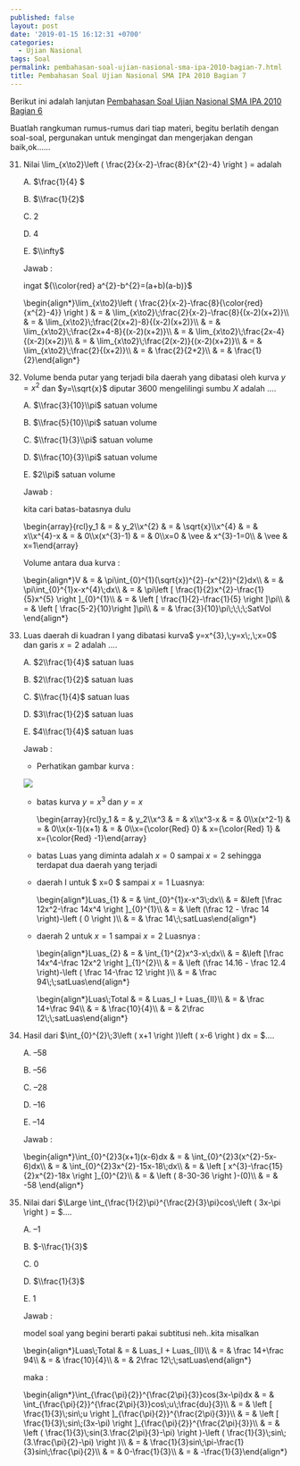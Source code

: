 ```yaml
---
published: false
layout: post
date: '2019-01-15 16:12:31 +0700'
categories:
  - Ujian Nasional
tags: Soal
permalink: pembahasan-soal-ujian-nasional-sma-ipa-2010-bagian-7.html
title: Pembahasan Soal Ujian Nasional SMA IPA 2010 Bagian 7
---
```

Berikut ini adalah lanjutan [Pembahasan Soal Ujian Nasional SMA IPA 2010 Bagian 6]({{site.baseurl}}/pembahasan-soal-ujian-nasional-sma-ipa-2010-bagian-6.html)

Buatlah rangkuman rumus-rumus dari tiap materi, begitu berlatih dengan soal-soal, pergunakan untuk mengingat dan mengerjakan dengan baik,ok……

31. Nilai \\lim\_{x\\to2}\\left ( \\frac{2}{x-2}-\\frac{8}{x^{2}-4} \\right ) = adalah
    
    A. $\\frac{1}{4} $
    
    B. $\\frac{1}{2}$
    
    C. 2
    
    D. 4
    
    E. $\\infty$
    
    Jawab :
    
    ingat ${\\color{red} a^{2}-b^{2}=(a+b)(a-b)}$
    
    \\begin{align\*}\\lim\_{x\\to2}\\left ( \\frac{2}{x-2}-\\frac{8}{\\color{red} {x^{2}-4}} \\right ) & = & \\lim\_{x\\to2}\\;\\frac{2}{x-2}-\\frac{8}{(x-2)(x+2)}\\\\ & = & \\lim\_{x\\to2}\\;\\frac{2(x+2)-8}{(x-2)(x+2)}\\\\ & = & \\lim\_{x\\to2}\\;\\frac{2x+4-8}{(x-2)(x+2)}\\\\ & = & \\lim\_{x\\to2}\\;\\frac{2x-4}{(x-2)(x+2)}\\\\ & = & \\lim\_{x\\to2}\\;\\frac{2(x-2)}{(x-2)(x+2)}\\\\ & = & \\lim\_{x\\to2}\\;\\frac{2}{(x+2)}\\\\ & = & \\frac{2}{2+2}\\\\ & = & \\frac{1}{2}\\end{align\*}
    
32. Volume benda putar yang terjadi bila daerah yang dibatasi oleh kurva $y=x^{2}$ dan $y=\\sqrt{x}$ diputar $3600$ mengelilingi sumbu $X$ adalah ….
    
    A. $\\frac{3}{10}\\pi$ satuan volume
    
    B. $\\frac{5}{10}\\pi$ satuan volume
    
    C. $\\frac{1}{3}\\pi$ satuan volume
    
    D. $\\frac{10}{3}\\pi$ satuan volume
    
    E. $2\\pi$ satuan volume
    
    Jawab :
    
    kita cari batas-batasnya dulu
    
    \\begin{array}{rcl}y\_1 & = & y\_2\\\\x^{2} & = & \\sqrt{x}\\\\x^{4} & = & x\\\\x^{4}-x & = & 0\\\\x(x^{3}-1) & = & 0\\\\x=0 & \\vee & x^{3}-1=0\\\\ & \\vee & x=1\\end{array}
    
    Volume antara dua kurva :
    
    \\begin{align\*}V & = & \\pi\\int\_{0}^{1}(\\sqrt{x})^{2}-(x^{2})^{2}dx\\\\ & = & \\pi\\int\_{0}^{1}x-x^{4}\\;dx\\\\ & = & \\pi\\left \[ \\frac{1}{2}x^{2}-\\frac{1}{5}x^{5} \\right \]\_{0}^{1}\\\\ & = & \\left \[ \\frac{1}{2}-\\frac{1}{5} \\right \]\\pi\\\\ & = & \\left \[ \\frac{5-2}{10}\\right \]\\pi\\\\ & = & \\frac{3}{10}\\pi\\;\\;\\;\\;SatVol \\end{align\*}
    
33. Luas daerah di kuadran I yang dibatasi kurva$ y=x^{3},\\;y=x\\;,\\;x=0$ dan garis $x=2$ adalah ….
    
    A. $2\\frac{1}{4}$ satuan luas
    
    B. $2\\frac{1}{2}$ satuan luas
    
    C. $\\frac{1}{4}$ satuan luas
    
    D. $3\\frac{1}{2}$ satuan luas
    
    E. $4\\frac{1}{4}$ satuan luas
    
    Jawab :
    
    *   Perhatikan gambar kurva :
    
    ![](http://www.meetmath.com/media/posts/21/responsive/luas-kurva-xs.jpg)
    *   batas kurva $y=x^3$ dan $y=x$
        
        \\begin{array}{rcl}y\_1 & = & y\_2\\\\x^3 & = & x\\\\x^3-x & = & 0\\\\x(x^2-1) & = & 0\\\\x(x-1)(x+1) & = & 0\\\\x={\\color{Red} 0} & x={\\color{Red} 1} & x={\\color{Red} -1}\\end{array}
        
    *   batas Luas yang diminta adalah $x = 0$ sampai $x = 2$ sehingga terdapat dua daerah yang terjadi
        
    *   daerah I untuk $ x=0 $ sampai $x = 1$ Luasnya:
        
        \\begin{align\*}Luas\_{1} & = & \\int\_{0}^{1}x-x^3\\;dx\\\\ & = &\\left \[\\frac 12x^2-\\frac 14x^4 \\right \]\_{0}^{1}\\\\ & = & \\left (\\frac 12 - \\frac 14 \\right)-\\left ( 0 \\right )\\\\ & = & \\frac 14\\;\\;satLuas\\end{align\*}
        
    *   daerah 2 untuk $x = 1$ sampai $x=2$ Luasnya :
        
        \\begin{align\*}Luas\_{2} & = & \\int\_{1}^{2}x^3-x\\;dx\\\\ & = &\\left \[\\frac 14x^4-\\frac 12x^2 \\right \]\_{1}^{2}\\\\ & = & \\left (\\frac 14.16 - \\frac 12.4 \\right)-\\left ( \\frac 14-\\frac 12 \\right )\\\\ & = & \\frac 94\\;\\;satLuas\\end{align\*}
        
        \\begin{align\*}Luas\\;Total & = & Luas\_I + Luas\_{II}\\\\ & = & \\frac 14+\\frac 94\\\\ & = & \\frac{10}{4}\\\\ & = & 2\\frac 12\\;\\;satLuas\\end{align\*}
        
34. Hasil dari $\\int\_{0}^{2}\\;3\\left ( x+1 \\right )\\left ( x-6 \\right ) dx = $….
    
    A. $– 58$
    
    B. $– 56$
    
    C. $– 28$
    
    D. $– 16$
    
    E. $– 14$
    
    Jawab :
    
    \\begin{align\*}\\int\_{0}^{2}3(x+1)(x-6)dx & = & \\int\_{0}^{2}3(x^{2}-5x-6)dx\\\\ & = & \\int\_{0}^{2}3x^{2}-15x-18\\;dx\\\\ & = & \\left \[ x^{3}-\\frac{15}{2}x^{2}-18x \\right \]\_{0}^{2}\\\\ & = & \\left ( 8-30-36 \\right )-(0)\\\\ & = & -58 \\end{align\*}
    
35. Nilai dari $\\Large \\int\_{\\frac{1}{2}\\pi}^{\\frac{2}{3}\\pi}cos\\;\\left ( 3x-\\pi \\right ) = $….
    
    A. $– 1$
    
    B. $-\\frac{1}{3}$
    
    C. $0$
    
    D. $\\frac{1}{3}$
    
    E. $1$
    
    Jawab :
    
    model soal yang begini berarti pakai subtitusi neh..kita misalkan
    
    \\begin{align\*}Luas\\;Total & = & Luas\_I + Luas\_{II}\\\\ & = & \\frac 14+\\frac 94\\\\ & = & \\frac{10}{4}\\\\ & = & 2\\frac 12\\;\\;satLuas\\end{align\*}
    
    maka :
    
    \\begin{align\*}\\int\_{\\frac{\\pi}{2}}^{\\frac{2\\pi}{3}}cos(3x-\\pi)dx & = & \\int\_{\\frac{\\pi}{2}}^{\\frac{2\\pi}{3}}cos\\;u\\;\\frac{du}{3}\\\\ & = & \\left \[ \\frac{1}{3}\\;sin\\;u \\right \]\_{\\frac{\\pi}{2}}^{\\frac{2\\pi}{3}}\\\\ & = & \\left \[ \\frac{1}{3}\\;sin\\;(3x-\\pi) \\right \]\_{\\frac{\\pi}{2}}^{\\frac{2\\pi}{3}}\\\\ & = & \\left ( \\frac{1}{3}\\;sin(3.\\frac{2\\pi}{3}-\\pi) \\right )-\\left ( \\frac{1}{3}\\;sin\\;(3.\\frac{\\pi}{2}-\\pi) \\right )\\\\ & = & \\frac{1}{3}sin\\;\\pi-\\frac{1}{3}sin\\;\\frac{\\pi}{2}\\\\ & = & 0-\\frac{1}{3}\\\\ & = & -\\frac{1}{3}\\end{align\*}